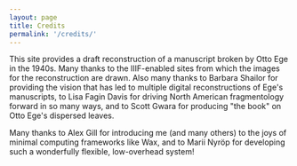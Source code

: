 ```yaml
---
layout: page
title: Credits
permalink: '/credits/'
---
```


This site provides a draft reconstruction of a manuscript broken by Otto Ege in the 1940s. Many thanks to the IIIF-enabled sites from which the images for the reconstruction are drawn. Also many thanks to Barbara Shailor for providing the vision that has led to multiple digital reconstructions of Ege's manuscripts, to Lisa Fagin Davis for driving North American fragmentology forward in so many ways, and to Scott Gwara for producing "the book" on Otto Ege's dispersed leaves.

Many thanks to Alex Gill for introducing me (and many others) to the joys of minimal computing frameworks like Wax, and to Marii Nyröp for developing such a wonderfully flexible, low-overhead system!


